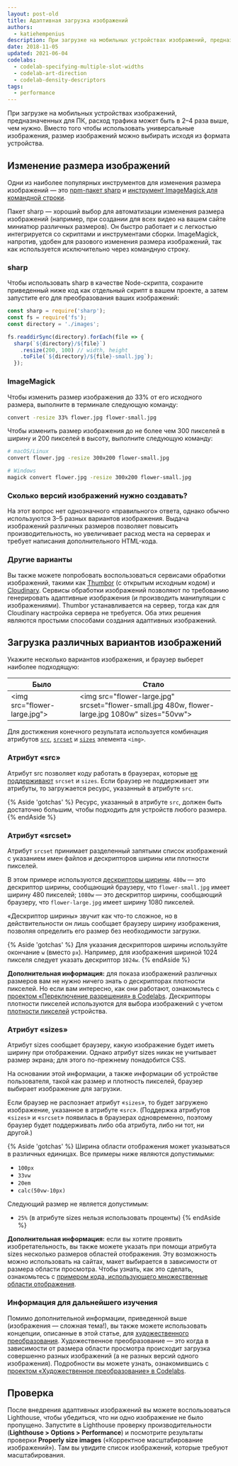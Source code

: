 ```yaml
---
layout: post-old
title: Адаптивная загрузка изображений
authors:
  - katiehempenius
description: При загрузке на мобильных устройствах изображений, предназначенных для ПК, расход трафика может быть в 2–4 раза выше, чем нужно. Вместо того чтобы использовать универсальные изображения, размер изображений можно выбирать исходя из формата устройства.
date: 2018-11-05
updated: 2021-06-04
codelabs:
  - codelab-specifying-multiple-slot-widths
  - codelab-art-direction
  - codelab-density-descriptors
tags:
  - performance
---
```


При загрузке на мобильных устройствах изображений, предназначенных для ПК, расход трафика может быть в 2–4 раза выше, чем нужно. Вместо того чтобы использовать универсальные изображения, размер изображений можно выбирать исходя из формата устройства.

## Изменение размера изображений

Одни из наиболее популярных инструментов для изменения размера изображений — это [npm-пакет sharp](https://www.npmjs.com/package/sharp) и [инструмент ImageMagick для командной строки](https://www.imagemagick.org/script/index.php).

Пакет sharp — хороший выбор для автоматизации изменения размера изображений (например, при создании для всех видео на вашем сайте миниатюр различных размеров). Он быстро работает и с легкостью интегрируется со скриптами и инструментами сборки. ImageMagick, напротив, удобен для разового изменения размера изображений, так как используется исключительно через командную строку.

### sharp

Чтобы использовать sharp в качестве Node-скрипта, сохраните приведенный ниже код как отдельный скрипт в вашем проекте, а затем запустите его для преобразования ваших изображений:

```javascript
const sharp = require('sharp');
const fs = require('fs');
const directory = './images';

fs.readdirSync(directory).forEach(file => {
  sharp(`${directory}/${file}`)
    .resize(200, 100) // width, height
    .toFile(`${directory}/${file}-small.jpg`);
  });
```

### ImageMagick

Чтобы изменить размер изображения до 33% от его исходного размера, выполните в терминале следующую команду:

```bash
convert -resize 33% flower.jpg flower-small.jpg
```

Чтобы изменить размер изображения до не более чем 300 пикселей в ширину и 200 пикселей в высоту, выполните следующую команду:

```bash
# macOS/Linux
convert flower.jpg -resize 300x200 flower-small.jpg

# Windows
magick convert flower.jpg -resize 300x200 flower-small.jpg
```

### Сколько версий изображений нужно создавать?

На этот вопрос нет однозначного «правильного» ответа, однако обычно используются 3–5 разных вариантов изображения. Выдача изображений различных размеров позволяет повысить производительность, но увеличивает расход места на серверах и требует написания дополнительного HTML-кода.

### Другие варианты

Вы также можете попробовать воспользоваться сервисами обработки изображений, такими как [Thumbor](https://github.com/thumbor/thumbor) (с открытым исходным кодом) и [Cloudinary](https://cloudinary.com/). Сервисы обработки изображений позволяют по требованию генерировать адаптивные изображения (и производить манипуляции с изображениями). Thumbor устанавливается на сервер, тогда как для Cloudinary настройка сервера не требуется. Оба этих решения являются простыми способами создания адаптивных изображений.

## Загрузка различных вариантов изображений

Укажите несколько вариантов изображения, и браузер выберет наиболее подходящую:

<div class="w-table-wrapper">
  <table>
    <thead>
      <tr>
        <th><strong>Было</strong></th>
        <th><strong>Стало</strong></th>
      </tr>
    </thead>
    <tbody>
      <tr>
        <td>&lt;img src="flower-large.jpg"&gt;</td>
        <td>&lt;img src="flower-large.jpg" srcset="flower-small.jpg 480w, flower-large.jpg 1080w" sizes="50vw"&gt;</td>
      </tr>
    </tbody>
  </table>
</div>

Для достижения конечного результата используется комбинация атрибутов [`src`](https://developer.mozilla.org/docs/Web/HTML/Element/img#attr-src), [`srcset`](https://developer.mozilla.org/docs/Web/HTML/Element/img#attr-srcset) и [`sizes`](https://developer.mozilla.org/docs/Web/HTML/Element/img#attr-sizes) элемента `<img>`.

### Атрибут «src»

Атрибут src позволяет коду работать в браузерах, которые [не поддерживают](https://caniuse.com/#search=srcset) `srcset` и `sizes`. Если браузер не поддерживает эти атрибуты, то загружается ресурс, указанный в атрибуте `src`.

{% Aside 'gotchas' %} Ресурс, указанный в атрибуте `src`, должен быть достаточно большим, чтобы подходить для устройств любого размера. {% endAside %}

### Атрибут «srcset»

Атрибут `srcset` принимает разделенный запятыми список изображений с указанием имен файлов и дескрипторов ширины или плотности пикселей.

В этом примере используются [дескрипторы ширины](https://www.w3.org/TR/html5/semantics-embedded-content.html#width-descriptor). `480w` — это дескриптор ширины, сообщающий браузеру, что `flower-small.jpg` имеет ширину 480 пикселей; `1080w` — это дескриптор ширины, сообщающий браузеру, что `flower-large.jpg` имеет ширину 1080 пикселей.

«Дескриптор ширины» звучит как что-то сложное, но в действительности он лишь сообщает браузеру ширину изображения, позволяя определить его размер без необходимости загрузки.

{% Aside 'gotchas' %} Для указания дескрипторов ширины используйте окончание `w` (вместо `px`). Например, для изображения шириной 1024 пикселя следует указать дескриптор `1024w`. {% endAside %}

**Дополнительная информация:** для показа изображений различных размеров вам не нужно ничего знать о дескрипторах плотности пикселей. Но если вам интересно, как они работают, ознакомьтесь с [проектом «Переключение разрешения» в Codelabs](/codelab-density-descriptors). Дескрипторы плотности пикселей используются для выбора изображений с учетом [плотности пикселей](https://en.wikipedia.org/wiki/Pixel_density) устройства.

### Атрибут «sizes»

Атрибут sizes сообщает браузеру, какую изображение будет иметь ширину при отображении. Однако атрибут sizes никак не учитывает размер экрана; для этого по-прежнему понадобится CSS.

На основании этой информации, а также информации об устройстве пользователя, такой как размер и плотность пикселей, браузер выбирает изображение для загрузки.

Если браузер не распознает атрибут «`sizes`», то будет загружено изображение, указанное в атрибуте «`src`». (Поддержка атрибутов «`sizes`» и «`srcset`» появилась в браузерах одновременно, поэтому браузер будет поддерживать либо оба атрибута, либо ни тот, ни другой.)

{% Aside 'gotchas' %} Ширина области отображения может указываться в различных единицах. Все примеры ниже являются допустимыми:

- `100px`
- `33vw`
- `20em`
- `calc(50vw-10px)`

Следующий размер не является допустимым:

- `25%` (в атрибуте sizes нельзя использовать проценты) {% endAside %}

**Дополнительная информация:** если вы хотите проявить изобретательность, вы также можете указать при помощи атрибута sizes несколько размеров областей отображения. Эту возможность можно использовать на сайтах, макет выбирается в зависимости от размера области просмотра. Чтобы узнать, как это сделать, ознакомьтесь с [примером кода, использующего множественные области отображения](/codelab-specifying-multiple-slot-widths).

### Информация для дальнейшего изучения

Помимо дополнительной информации, приведенной выше (изображения — сложная тема!), вы также можете использовать концепции, описанные в этой статье, для [художественного преобразования](https://developer.mozilla.org/docs/Learn/HTML/Multimedia_and_embedding/Responsive_images#Art_direction). Художественное преобразование — это когда в зависимости от размера области просмотра происходит загрузка совершенно разных изображений (а не разных версий одного изображения). Подробности вы можете узнать, ознакомившись с [проектом «Художественное преобразование» в Codelabs](/codelab-art-direction).

## Проверка

После внедрения адаптивных изображений вы можете воспользоваться Lighthouse, чтобы убедиться, что ни одно изображение не было пропущено. Запустите в Lighthouse проверку производительности (**Lighthouse &gt; Options &gt; Performance**) и посмотрите результаты проверки **Properly size images** («Корректное масштабирование изображений»). Там вы увидите список изображений, которые требуют масштабирования.
